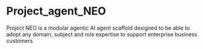 # Project_agent_NEO
Project NEO is a modular agentic AI agent scaffold designed to be able to adopt any domain, subject and role expertise to support enterprise business customers
